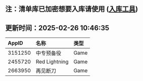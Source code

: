## 注：清单库已加密想要入库请使用 ([入库工具](https://github.com/BlankTMing/ManifestAutoUpdate/releases))

## 更新时间：2025-02-26 10:46:35
| AppID | 名称 | 类型  |
| :-------------------- | :----------------------------- | :----------- |
| 3151250 | 中专预备役| Game |
| 2455720 | Red Lightning| Game |
| 2663950 | 再见断刀| Game |
